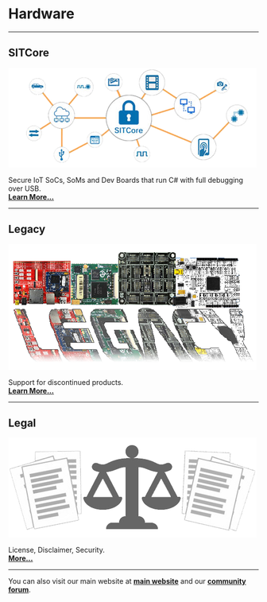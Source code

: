 # Hardware
---

## SITCore

 [![SITCore SC20100S](sitcore/images/sitcore.png)](sitcore/intro.md) 

Secure IoT SoCs, SoMs and Dev Boards that run C# with full debugging over USB. </br> [**Learn More...**](sitcore/intro.md) 

---
## Legacy

[![Legacy Products](legacy/images/legacy-soms.png)](legacy/intro.md)

Support for discontinued products. </br> [**Learn More...**](legacy/intro.md) 

---
## Legal

[![Legal](sitcore/images/legal-hardware.png)](../hardware/legal.md)

License, Disclaimer, Security. </br> [**More...**](../hardware/legal.md)  

---
You can also visit our main website at [**main website**](http://www.ghielectronics.com) and our  [**community forum**](https://forums.ghielectronics.com/).